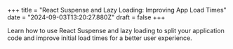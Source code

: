+++
title = "React Suspense and Lazy Loading: Improving App Load Times"
date = "2024-09-03T13:20:27.880Z"
draft = false
+++

  Learn how to use React Suspense and lazy loading to split your application code and improve initial load times for a better user experience.
        